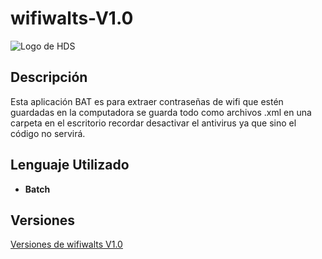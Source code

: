 # wifiwalts-V1.0
![Logo de HDS](https://blogger.googleusercontent.com/img/b/R29vZ2xl/AVvXsEgi7Z2n3zT6vqCa-QowRsrpJMCulSiLwcO6Ded-7w-3zq38ImXMueeGE3AA_YiV9rbgasSg25_S4IcVSmVzvg0dSXIPeFvNuw2H4cGQQ578wnhkjh9xyUx1FfzRbVWRmQQ6ay36NRiPg_cA1wrQoRX1wNJ4t_z8HJcBgXGSqE3mmLJJOrztsXa1dtfq1WhK/s612/11.png)

## Descripción
Esta aplicación BAT es para extraer contraseñas de wifi que estén guardadas en la computadora se guarda todo como archivos .xml en una carpeta en el escritorio
recordar desactivar el antivirus ya que sino el código no servirá.

## Lenguaje Utilizado
- **Batch**

## Versiones
[Versiones de wifiwalts V1.0](https://github.com/shaylafool/wifiwalts-V1.0/tree/main/VERSIONES)
